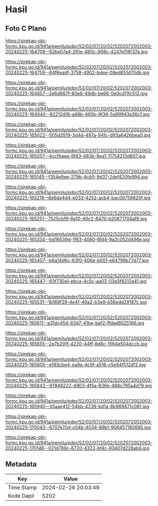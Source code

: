 # Hasil

## Foto C Plano

https://sirekap-obj-formc.kpu.go.id/941a/pemilu/pdpr/52/02/07/20/02/5202072002003-20240225-164709--62be07a4-2f0e-460c-908c-4247e116f37a.jpg

https://sirekap-obj-formc.kpu.go.id/941a/pemilu/pdpr/52/02/07/20/02/5202072002003-20240225-164759--64f6eadf-3758-4902-bdee-08ed851d70db.jpg

https://sirekap-obj-formc.kpu.go.id/941a/pemilu/pdpr/52/02/07/20/02/5202072002003-20240225-164857--2e6d667f-80e8-49db-be66-0e0cd11fc512.jpg

https://sirekap-obj-formc.kpu.go.id/941a/pemilu/pdpr/52/02/07/20/02/5202072002003-20240225-164940--82212d16-a49b-465b-9f38-5a99943a36c1.jpg

https://sirekap-obj-formc.kpu.go.id/941a/pemilu/pdpr/52/02/07/20/02/5202072002003-20240225-165022--505d3519-3d4d-497a-94fc-d93a6426bea0.jpg

https://sirekap-obj-formc.kpu.go.id/941a/pemilu/pdpr/52/02/07/20/02/5202072002003-20240225-165057--4ccfbaea-6f43-483b-9ea1-11754213d807.jpg

https://sirekap-obj-formc.kpu.go.id/941a/pemilu/pdpr/52/02/07/20/02/5202072002003-20240225-165145--f354e9ee-279b-4cb5-9d37-2def420fe994.jpg

https://sirekap-obj-formc.kpu.go.id/941a/pemilu/pdpr/52/02/07/20/02/5202072002003-20240225-165219--8e6de4d4-e033-4252-acb4-bac0d759820f.jpg

https://sirekap-obj-formc.kpu.go.id/941a/pemilu/pdpr/52/02/07/20/02/5202072002003-20240225-165251--7525cbf9-6e10-49c2-8470-b20671704af9.jpg

https://sirekap-obj-formc.kpu.go.id/941a/pemilu/pdpr/52/02/07/20/02/5202072002003-20240225-165334--bd16539d-1f63-4080-8fd4-9a2c052d496e.jpg

https://sirekap-obj-formc.kpu.go.id/941a/pemilu/pdpr/52/02/07/20/02/5202072002003-20240225-165407--b6a14d6c-63f0-406e-b501-e84799b77d77.jpg

https://sirekap-obj-formc.kpu.go.id/941a/pemilu/pdpr/52/02/07/20/02/5202072002003-20240225-165447--93f730a1-ebca-4c5c-aa03-03e5f8212a41.jpg

https://sirekap-obj-formc.kpu.go.id/941a/pemilu/pdpr/52/02/07/20/02/5202072002003-20240225-165531--1b169f29-4e41-49a2-b3e9-b56edd29187c.jpg

https://sirekap-obj-formc.kpu.go.id/941a/pemilu/pdpr/52/02/07/20/02/5202072002003-20240225-165611--a31dc454-83d7-41be-bef2-ffdad8525166.jpg

https://sirekap-obj-formc.kpu.go.id/941a/pemilu/pdpr/52/02/07/20/02/5202072002003-20240225-165655--2e7b291f-4220-44ff-8d8c-1564e504dccb.jpg

https://sirekap-obj-formc.kpu.go.id/941a/pemilu/pdpr/52/02/07/20/02/5202072002003-20240225-165805--e193cbe4-ea9a-4c9f-a516-c5e94f512df2.jpg

https://sirekap-obj-formc.kpu.go.id/941a/pemilu/pdpr/52/02/07/20/02/5202072002003-20240225-165843--97848222-4903-4f5a-836e-488c795a4d79.jpg

https://sirekap-obj-formc.kpu.go.id/941a/pemilu/pdpr/52/02/07/20/02/5202072002003-20240225-165940--35aae412-54bb-4239-bd1a-8b989471c081.jpg

https://sirekap-obj-formc.kpu.go.id/941a/pemilu/pdpr/52/02/07/20/02/5202072002003-20240225-170043--6707e70d-c04b-4034-89b1-908457180685.jpg

https://sirekap-obj-formc.kpu.go.id/941a/pemilu/pdpr/52/02/07/20/02/5202072002003-20240225-170146--021d789c-6720-4322-bf4c-93407d226ab6.jpg


## Metadata

| Key        | Value               |
| ---------- | ------------------- |
| Time Stamp | 2024-02-26 20:03:49 |
| Kode Dapil | 5202                |



